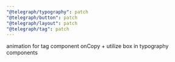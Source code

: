 ```yaml
---
"@telegraph/typography": patch
"@telegraph/button": patch
"@telegraph/layout": patch
"@telegraph/tag": patch
---
```


animation for tag component onCopy + utilize box in typography components
